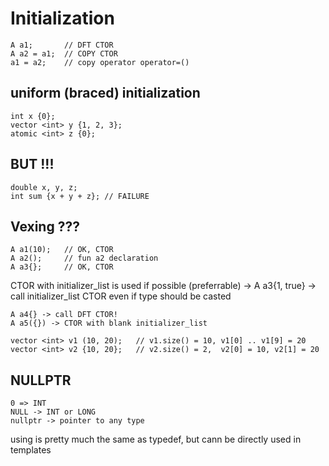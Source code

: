 Initialization
==============
  
```
A a1;       // DFT CTOR
A a2 = a1;  // COPY CTOR
a1 = a2;    // copy operator operator=()
```

uniform (braced) initialization
-------------------------------
```
int x {0};
vector <int> y {1, 2, 3};
atomic <int> z {0};
```
  
BUT !!!
------
```
double x, y, z;
int sum {x + y + z}; // FAILURE
```
  
Vexing ???
----------
```
A a1(10);   // OK, CTOR
A a2();     // fun a2 declaration
A a3{};     // OK, CTOR
```
  
CTOR with initializer_list is used if possible (preferrable) -> A a3{1, true} -> call initializer_list CTOR even if type should be casted  
```
A a4{} -> call DFT CTOR!
A a5({}) -> CTOR with blank initializer_list

vector <int> v1 (10, 20);   // v1.size() = 10, v1[0] .. v1[9] = 20
vector <int> v2 {10, 20};   // v2.size() = 2,  v2[0] = 10, v2[1] = 20
```
  
NULLPTR
--------
```
0 => INT
NULL -> INT or LONG
nullptr -> pointer to any type
```
  
using is pretty much the same as typedef, but cann be directly used in templates